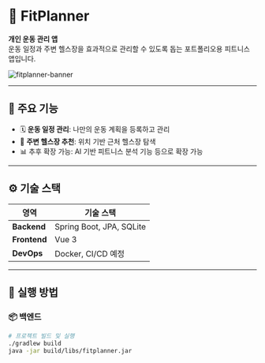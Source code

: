 # 💪 FitPlanner

**개인 운동 관리 앱**  
운동 일정과 주변 헬스장을 효과적으로 관리할 수 있도록 돕는 포트폴리오용 피트니스 앱입니다.

![fitplanner-banner](./src/resources/static/asset/img/heathGym.24e27cd1.jpg) <!-- (원하시면 여기에 대표 이미지 추가) -->

---

## 📌 주요 기능

- 🗓️ **운동 일정 관리**: 나만의 운동 계획을 등록하고 관리
- 📍 **주변 헬스장 추천**: 위치 기반 근처 헬스장 탐색
- 📊 추후 확장 가능: AI 기반 피트니스 분석 기능 등으로 확장 가능

---

## ⚙️ 기술 스택

| 영역       | 기술 스택                             |
|------------|----------------------------------------|
| **Backend** | Spring Boot, JPA, SQLite              |
| **Frontend** | Vue 3                                 |
| **DevOps**  | Docker, CI/CD 예정                    |

---

## 🚀 실행 방법

### 📦 백엔드

```bash
# 프로젝트 빌드 및 실행
./gradlew build
java -jar build/libs/fitplanner.jar
